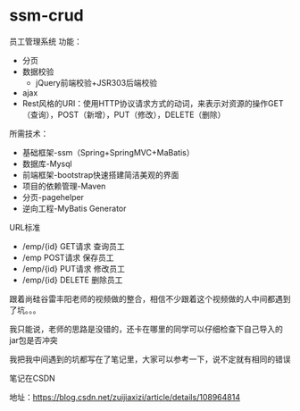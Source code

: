 # ssm-crud
员工管理系统
功能：
- 分页
- 数据校验
  - jQuery前端校验+JSR303后端校验
- ajax
- Rest风格的URI：使用HTTP协议请求方式的动词，来表示对资源的操作GET（查询），POST（新增），PUT（修改），DELETE（删除）

所需技术：
- 基础框架-ssm（Spring+SpringMVC+MaBatis）
- 数据库-Mysql
- 前端框架-bootstrap快速搭建简洁美观的界面
- 项目的依赖管理-Maven
- 分页-pagehelper
- 逆向工程-MyBatis Generator

URL标准
- /emp/{id} 	GET请求	查询员工
- /emp			POST请求	保存员工
- /emp/{id}	 PUT请求	 修改员工
- /emp/{id}	 DELETE		删除员工


跟着尚硅谷雷丰阳老师的视频做的整合，相信不少跟着这个视频做的人中间都遇到了坑。。。

我只能说，老师的思路是没错的，还卡在哪里的同学可以仔细检查下自己导入的jar包是否冲突

我把我中间遇到的坑都写在了笔记里，大家可以参考一下，说不定就有相同的错误

笔记在CSDN

地址：https://blog.csdn.net/zuijiaxizi/article/details/108964814
